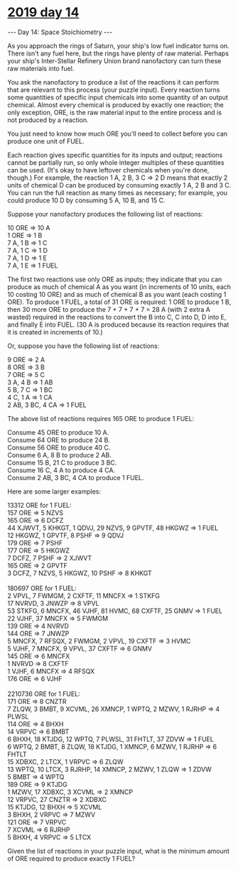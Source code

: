 # [2019 day 14](https://adventofcode.com/2019/day/14)

--- Day 14: Space Stoichiometry ---

As you approach the rings of Saturn, your ship's low fuel indicator turns on.  There isn't any fuel here, but the rings have plenty of raw material.  Perhaps your ship's Inter-Stellar Refinery Union brand nanofactory can turn these raw materials into fuel.

You ask the nanofactory to produce a list of the reactions it can perform that are relevant to this process (your puzzle input). Every reaction turns some quantities of specific input chemicals into some quantity of an output chemical. Almost every chemical is produced by exactly one reaction; the only exception, ORE, is the raw material input to the entire process and is not produced by a reaction.

You just need to know how much ORE you'll need to collect before you can produce one unit of FUEL.

Each reaction gives specific quantities for its inputs and output; reactions cannot be partially run, so only whole integer multiples of these quantities can be used.  (It's okay to have leftover chemicals when you're done, though.) For example, the reaction 1 A, 2 B, 3 C => 2 D means that exactly 2 units of chemical D can be produced by consuming exactly 1 A, 2 B and 3 C.  You can run the full reaction as many times as necessary; for example, you could produce 10 D by consuming 5 A, 10 B, and 15 C.

Suppose your nanofactory produces the following list of reactions:

10 ORE => 10 A\
1 ORE => 1 B\
7 A, 1 B => 1 C\
7 A, 1 C => 1 D\
7 A, 1 D => 1 E\
7 A, 1 E => 1 FUEL

The first two reactions use only ORE as inputs; they indicate that you can produce as much of chemical A as you want (in increments of 10 units, each 10 costing 10 ORE) and as much of chemical B as you want (each costing 1 ORE).  To produce 1 FUEL, a total of 31 ORE is required: 1 ORE to produce 1 B, then 30 more ORE to produce the 7 + 7 + 7 + 7 = 28 A (with 2 extra A wasted) required in the reactions to convert the B into C, C into D, D into E, and finally E into FUEL. (30 A is produced because its reaction requires that it is created in increments of 10.)

Or, suppose you have the following list of reactions:

9 ORE => 2 A\
8 ORE => 3 B\
7 ORE => 5 C\
3 A, 4 B => 1 AB\
5 B, 7 C => 1 BC\
4 C, 1 A => 1 CA\
2 AB, 3 BC, 4 CA => 1 FUEL

The above list of reactions requires 165 ORE to produce 1 FUEL:

Consume 45 ORE to produce 10 A.\
Consume 64 ORE to produce 24 B.\
Consume 56 ORE to produce 40 C.\
Consume 6 A, 8 B to produce 2 AB.\
Consume 15 B, 21 C to produce 3 BC.\
Consume 16 C, 4 A to produce 4 CA.\
Consume 2 AB, 3 BC, 4 CA to produce 1 FUEL.

Here are some larger examples:

13312 ORE for 1 FUEL:\
157 ORE => 5 NZVS\
165 ORE => 6 DCFZ\
44 XJWVT, 5 KHKGT, 1 QDVJ, 29 NZVS, 9 GPVTF, 48 HKGWZ => 1 FUEL\
12 HKGWZ, 1 GPVTF, 8 PSHF => 9 QDVJ\
179 ORE => 7 PSHF\
177 ORE => 5 HKGWZ\
7 DCFZ, 7 PSHF => 2 XJWVT\
165 ORE => 2 GPVTF\
3 DCFZ, 7 NZVS, 5 HKGWZ, 10 PSHF => 8 KHKGT\
\
180697 ORE for 1 FUEL:\
2 VPVL, 7 FWMGM, 2 CXFTF, 11 MNCFX => 1 STKFG\
17 NVRVD, 3 JNWZP => 8 VPVL\
53 STKFG, 6 MNCFX, 46 VJHF, 81 HVMC, 68 CXFTF, 25 GNMV => 1 FUEL\
22 VJHF, 37 MNCFX => 5 FWMGM\
139 ORE => 4 NVRVD\
144 ORE => 7 JNWZP\
5 MNCFX, 7 RFSQX, 2 FWMGM, 2 VPVL, 19 CXFTF => 3 HVMC\
5 VJHF, 7 MNCFX, 9 VPVL, 37 CXFTF => 6 GNMV\
145 ORE => 6 MNCFX\
1 NVRVD => 8 CXFTF\
1 VJHF, 6 MNCFX => 4 RFSQX\
176 ORE => 6 VJHF\
\
2210736 ORE for 1 FUEL:\
171 ORE => 8 CNZTR\
7 ZLQW, 3 BMBT, 9 XCVML, 26 XMNCP, 1 WPTQ, 2 MZWV, 1 RJRHP => 4 PLWSL\
114 ORE => 4 BHXH\
14 VRPVC => 6 BMBT\
6 BHXH, 18 KTJDG, 12 WPTQ, 7 PLWSL, 31 FHTLT, 37 ZDVW => 1 FUEL\
6 WPTQ, 2 BMBT, 8 ZLQW, 18 KTJDG, 1 XMNCP, 6 MZWV, 1 RJRHP => 6 FHTLT\
15 XDBXC, 2 LTCX, 1 VRPVC => 6 ZLQW\
13 WPTQ, 10 LTCX, 3 RJRHP, 14 XMNCP, 2 MZWV, 1 ZLQW => 1 ZDVW\
5 BMBT => 4 WPTQ\
189 ORE => 9 KTJDG\
1 MZWV, 17 XDBXC, 3 XCVML => 2 XMNCP\
12 VRPVC, 27 CNZTR => 2 XDBXC\
15 KTJDG, 12 BHXH => 5 XCVML\
3 BHXH, 2 VRPVC => 7 MZWV\
121 ORE => 7 VRPVC\
7 XCVML => 6 RJRHP\
5 BHXH, 4 VRPVC => 5 LTCX

Given the list of reactions in your puzzle input, what is the minimum amount of ORE required to produce exactly 1 FUEL?